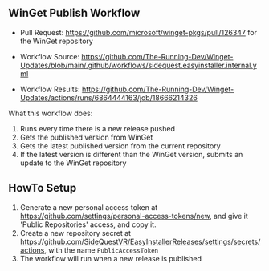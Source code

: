 ## WinGet Publish Workflow

- Pull Request: <https://github.com/microsoft/winget-pkgs/pull/126347> for the WinGet repository

- Workflow Source: <https://github.com/The-Running-Dev/Winget-Updates/blob/main/.github/workflows/sidequest.easyinstaller.internal.yml>

- Workflow Results: <https://github.com/The-Running-Dev/Winget-Updates/actions/runs/6864444163/job/18666214326>

What this workflow does:

1. Runs every time there is a new release pushed
2. Gets the published version from WinGet
3. Gets the latest published version from the current repository
4. If the latest version is different than the WinGet version, submits an update to the WinGet repository

## HowTo Setup

1. Generate a new personal access token at <https://github.com/settings/personal-access-tokens/new>, and give it 'Public Repositories' access, and copy it.
2. Create a new repository secret at <https://github.com/SideQuestVR/EasyInstallerReleases/settings/secrets/actions>, with the name ```PublicAccessToken```
3. The workflow will run when a new release is published